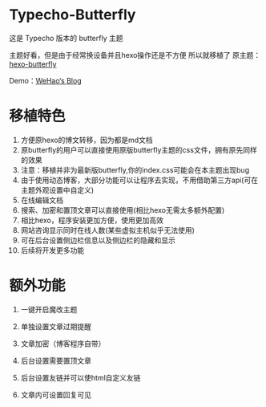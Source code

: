 # Typecho-Butterfly
这是 Typecho 版本的 butterfly 主题

主题好看，但是由于经常换设备并且hexo操作还是不方便
所以就移植了
原主题：[hexo-butterfly](https://github.com/jerryc127/hexo-theme-butterfly)

Demo：[WeHao‘s Blog](https://blog.wehaox.com/)

# 移植特色
 1. 方便原hexo的博文转移，因为都是md文档
 2. 原butterfly的用户可以直接使用原版butterfly主题的css文件，拥有原先同样的效果
 3. 注意：移植并非为最新版butterfly,你的index.css可能会在本主题出现bug
 4. 由于使用动态博客，大部分功能可以让程序去实现，不用借助第三方api(可在主题外观设置中自定义)
 5. 在线编辑文档
 6. 搜索、加密和置顶文章可以直接使用(相比hexo无需太多额外配置)
 7. 相比hexo，程序安装更加方便，使用更加高效
 8. 网站咨询显示同时在线人数(某些虚拟主机似乎无法使用)
 9. 可在后台设置侧边栏信息以及侧边栏的隐藏和显示
 10. 后续将开发更多功能

# 额外功能

 1. 一键开启魔改主题

 2. 单独设置文章过期提醒

 3. 文章加密（博客程序自带）

 4. 后台设置需要置顶文章

 5. 后台设置友链并可以使html自定义友链

 6. 文章内可设置回复可见

  
